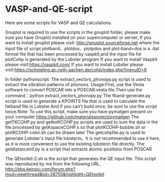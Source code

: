# VASP-and-QE-script
Here are some scripts for VASP and QE calculations.

Gnuplot is required to use the scripts in the gnuplot folder, please make sure you have Gnuplot installed on your supercomputer or server,
If you want to install gnuplot please visit: http://gnuplot.sourceforge.net
where the input file of script plotband、plotdos、plotpdos and plot-band+dos is a .dat format file that has been processed by vaspkit,and the input file for plotCohp is generated by the Lobster program
If you want to install Vaspkit please visit:https://vaspkit.com/
If you want to install Lobster please visit:https://schmeling.ac.rwth-aachen.de/cohp/index.php?menuID=6

In folder pythonscript:
The extract_vectors_phonopy.py script  is used to extract the vibration patterns of phonons.
Usage:First, use the Vesta software to convert POSCAR into a POSCAR.vesta file.Then use the command：python extract_vectors_phonopy.py 
The fband-generate.py script is used to generate a KPOINTS file that is used to calculate the fatband file in Lobster.And if you can't build once, be sure to use the script twice.Note: To use this script, make sure you have pymatgen present on your computer https://github.com/materialsproject/pymatgen
The getTKCOHP.py and getbσKCOHP.py scripts are used to sum the data in the file processed by getKspaceCOHP.x so that plotKCOHP-bubble.sh or plotKCOHP-color.sh can be drawn later
The getcohpfile.py is used to generate Lobster's input file lobsterin。It is not recommended to use it here, as it is more convenient to use the existing lobsterin file directly.
The getdistanceinf.py is a script that extracts atomic positions from POSCAR

The QEtoolkit-2.sh is the script that generates the QE input file. This script was reproduced by me from the following URL.
http://bbs.keinsci.com/forum.php?mod=viewthread&tid=28755&highlight=QEtoolkit

